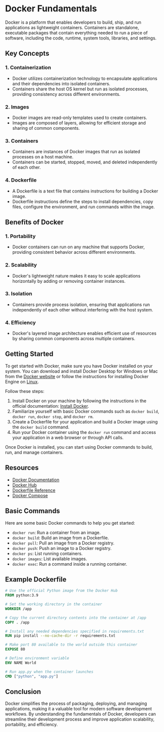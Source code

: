 # Docker Fundamentals

Docker is a platform that enables developers to build, ship, and run applications as lightweight containers. Containers are standalone, executable packages that contain everything needed to run a piece of software, including the code, runtime, system tools, libraries, and settings.

## Key Concepts

### 1. Containerization
- Docker utilizes containerization technology to encapsulate applications and their dependencies into isolated containers.
- Containers share the host OS kernel but run as isolated processes, providing consistency across different environments.

### 2. Images
- Docker images are read-only templates used to create containers.
- Images are composed of layers, allowing for efficient storage and sharing of common components.

### 3. Containers
- Containers are instances of Docker images that run as isolated processes on a host machine.
- Containers can be started, stopped, moved, and deleted independently of each other.

### 4. Dockerfile
- A Dockerfile is a text file that contains instructions for building a Docker image.
- Dockerfile instructions define the steps to install dependencies, copy files, configure the environment, and run commands within the image.

## Benefits of Docker

### 1. Portability
- Docker containers can run on any machine that supports Docker, providing consistent behavior across different environments.

### 2. Scalability
- Docker's lightweight nature makes it easy to scale applications horizontally by adding or removing container instances.

### 3. Isolation
- Containers provide process isolation, ensuring that applications run independently of each other without interfering with the host system.

### 4. Efficiency
- Docker's layered image architecture enables efficient use of resources by sharing common components across multiple containers.

## Getting Started

To get started with Docker, make sure you have Docker installed on your system. You can download and install Docker Desktop for Windows or Mac from the [Docker website](https://www.docker.com/products/docker-desktop) or follow the instructions for installing Docker Engine on [Linux](https://docs.docker.com/engine/install/).

Follow these steps:

1. Install Docker on your machine by following the instructions in the official documentation: [Install Docker](https://docs.docker.com/get-docker/).
2. Familiarize yourself with basic Docker commands such as `docker build`, `docker run`, `docker stop`, and `docker rm`.
3. Create a Dockerfile for your application and build a Docker image using the `docker build` command.
4. Run your Docker container using the `docker run` command and access your application in a web browser or through API calls.

Once Docker is installed, you can start using Docker commands to build, run, and manage containers.

## Resources

- [Docker Documentation](https://docs.docker.com/)
- [Docker Hub](https://hub.docker.com/)
- [Dockerfile Reference](https://docs.docker.com/engine/reference/builder/)
- [Docker Compose](https://docs.docker.com/compose/)

## Basic Commands

Here are some basic Docker commands to help you get started:

- `docker run`: Run a container from an image.
- `docker build`: Build an image from a Dockerfile.
- `docker pull`: Pull an image from a Docker registry.
- `docker push`: Push an image to a Docker registry.
- `docker ps`: List running containers.
- `docker images`: List available images.
- `docker exec`: Run a command inside a running container.

## Example Dockerfile

```Dockerfile
# Use the official Python image from the Docker Hub
FROM python:3.9

# Set the working directory in the container
WORKDIR /app

# Copy the current directory contents into the container at /app
COPY . /app

# Install any needed dependencies specified in requirements.txt
RUN pip install --no-cache-dir -r requirements.txt

# Make port 80 available to the world outside this container
EXPOSE 80

# Define environment variable
ENV NAME World

# Run app.py when the container launches
CMD ["python", "app.py"]
```
## Conclusion

Docker simplifies the process of packaging, deploying, and managing applications, making it a valuable tool for modern software development workflows. By understanding the fundamentals of Docker, developers can streamline their development process and improve application scalability, portability, and efficiency.


